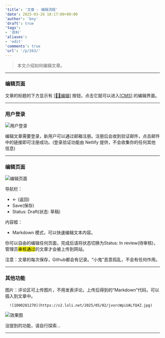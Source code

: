 ```yaml
---
'title': '文章 - 编辑流程'
'date': 2025-03-26 18:17:00+00:00
'author': 'bny'
'draft': true
'tags':
- '资料'
'aliases':
- 'edit'
'comments': true
'url': '/p/263/'
---
```


> 本文介绍如何编辑文章。

- - -

### 编辑页面

文章的标题的下方显示有 [[✍🏻编辑]](/cms/#/edit/posts/doc-edit) 按钮，点击它就可以进入[[CMS]](/cms/) 的编辑界面。

- - -

### 用户登录

![用户登录](/img/screenshot_20250327_041301.png)

编辑文章需要登录，新用户可以通过邮箱注册。注册后会收到验证邮件，点击邮件中的链接即可注册成功。(登录验证功能由 Netlify 提供，不会收集你的任何其他信息)

- - -

### 编辑页面

![编辑页面](/img/qq_1743038846887.png)


导航栏：

* ← (返回)
* Save(保存)
* Status: Draft(状态: 草稿)

内容框：

* Markdown 模式，可以快速编辑文本内容。


你可以自由的编辑任何页面，完成后请将状态切换为Status: In review(待审核)，管理员<mark>审核通过</mark>的文章才会被上传到网站。

注意：文章的每次保存，Github都会有记录。“小鬼”恶意捣乱，不会有任何作用。

- - -

### 其他功能

图片：评论区可上传图片，不用发表评论。上传后得到的“Markdown”代码，可以插入到文章中。

``` shell
  ![1000281270](https://s2.loli.net/2025/05/02/jvorcWpiUALfQ4Z.jpg)
```
  ![](https://s2.loli.net/2025/05/02/jvorcWpiUALfQ4Z.jpg "效果图")

没提到的功能，请自行探索...

---



